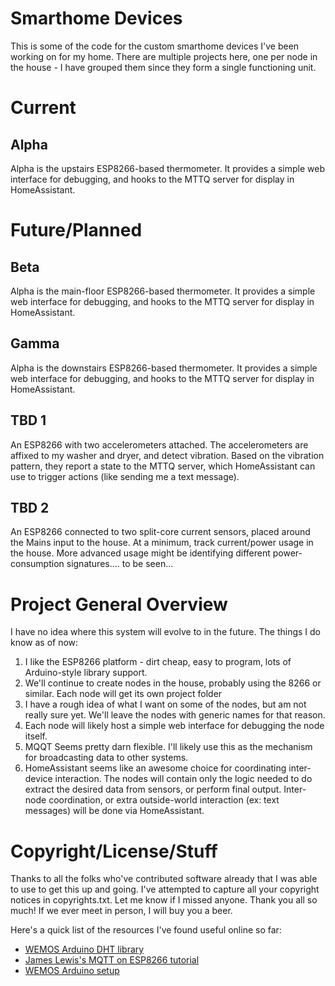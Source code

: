 # Smarthome Devices 

This is some of the code for the custom smarthome devices I've been working on for my home. There are multiple projects here, one per node in the house - I have grouped them since they form a single functioning unit. 

# Current 

## Alpha 
Alpha is the upstairs ESP8266-based thermometer. It provides a simple web interface for debugging, and hooks to the MTTQ server for display in HomeAssistant.

# Future/Planned 

## Beta
Alpha is the main-floor ESP8266-based thermometer. It provides a simple web interface for debugging, and hooks to the MTTQ server for display in HomeAssistant.

## Gamma 
Alpha is the downstairs ESP8266-based thermometer. It provides a simple web interface for debugging, and hooks to the MTTQ server for display in HomeAssistant.

## TBD 1
An ESP8266 with two accelerometers attached. The accelerometers are affixed to my washer and dryer, and detect vibration.  Based on the vibration pattern, they report a state to the MTTQ server, which HomeAssistant can use to trigger actions (like sending me a text message).

## TBD 2
An ESP8266 connected to two split-core current sensors, placed around the Mains input to the house. At a minimum, track current/power usage in the house. More advanced usage might be identifying different power-consumption signatures.... to be seen...


# Project General Overview 

I have no idea where this system will evolve to in the future. The things I do know as of now:

  1) I like the ESP8266 platform - dirt cheap, easy to program, lots of Arduino-style library support.
  2) We'll continue to create nodes in the house, probably using the 8266 or similar. Each node will get its own project folder
  3) I have a rough idea of what I want on some of the nodes, but am not really sure yet. We'll leave the nodes with generic names for that reason.
  4) Each node will likely host a simple web interface for debugging the node itself.
  5) MQQT Seems pretty darn flexible. I'll likely use this as the mechanism for broadcasting data to other systems.
  6) HomeAssistant seems like an awesome choice for coordinating inter-device interaction. The nodes will contain only the logic needed to do extract the desired data from sensors, or perform final output. Inter-node coordination, or extra outside-world interaction (ex: text messages) will be done via HomeAssistant.


# Copyright/License/Stuff

Thanks to all the folks who've contributed software already that I was able to use to get this up and going. I've attempted to capture all your copyright notices in copyrights.txt. Let me know if I missed anyone. Thank you all so much! If we ever meet in person, I will buy you a beer.

Here's a quick list of the resources I've found useful online so far:

  * [WEMOS Arduino DHT library](https://github.com/wemos/WEMOS_DHT12_Arduino_Library)
  * [James Lewis's MQTT on ESP8266 tutorial](https://www.baldengineer.com/mqtt-tutorial.html)
  * [WEMOS Arduino setup](https://wiki.wemos.cc/tutorials:get_started:get_started_in_arduino)